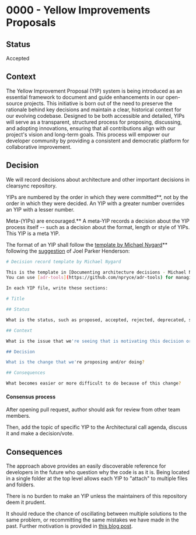 # 0000 - Yellow Improvements Proposals

## Status

Accepted

## Context

The Yellow Improvement Proposal (YIP) system is being introduced as an essential framework to document and guide enhancements in our open-source projects. This initiative is born out of the need to preserve the rationale behind key decisions and maintain a clear, historical context for our evolving codebase. Designed to be both accessible and detailed, YIPs will serve as a transparent, structured process for proposing, discussing, and adopting innovations, ensuring that all contributions align with our project's vision and long-term goals. This process will empower our developer community by providing a consistent and democratic platform for collaborative improvement.

## Decision

We will record decisions about architecture and other important decisions in clearsync repository.

YIPs are numbered by the order in which they were committed\*\*, not by the order in which they were decided. An YIP with a greater number overrides an YIP with a lesser number.

Meta-(YIPs) are encouraged.\*\* A meta-YIP records a decision about the YIP process itself -- such as a decision about the format, length or style of YIPs. This YIP is a meta YIP.

The format of an YIP shall follow the [template by Michael Nygard](https://github.com/joelparkerhenderson/architecture-decision-record/blob/main/templates/decision-record-template-by-michael-nygard/index.md)\*\* following the [suggestion](https://github.com/joelparkerhenderson/architecture-decision-record#suggestions-for-writing-good-adrs) of Joel Parker Henderson:

```bash
# Decision record template by Michael Nygard

This is the template in [Documenting architecture decisions - Michael Nygard](http://thinkrelevance.com/blog/2011/11/15/documenting-architecture-decisions).
You can use [adr-tools](https://github.com/npryce/adr-tools) for managing the YIP files.

In each YIP file, write these sections:

# Title

## Status

What is the status, such as proposed, accepted, rejected, deprecated, superseded, etc.?

## Context

What is the issue that we're seeing that is motivating this decision or change?

## Decision

What is the change that we're proposing and/or doing?

## Consequences

What becomes easier or more difficult to do because of this change?
```

#### Consensus process
After opening pull request, author should ask for review from other team members.

Then, add the topic of specific YIP to the Architectural call agenda, discuss it and make a decision/vote.


## Consequences

The approach above provides an easily discoverable reference for developers in the future who question why the code is as it is. Being located in a single folder at the top level allows each YIP to "attach" to multiple files and folders.

There is no burden to make an YIP unless the maintainers of this repository deem it prudent.

It should reduce the chance of oscillating between multiple solutions to the same problem, or recommitting the same mistakes we have made in the past. Further motivation is provided in [this blog post](https://github.blog/2020-08-13-why-write-adrs/).
